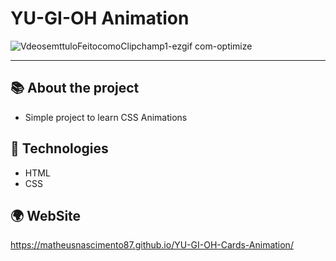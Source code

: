 # YU-GI-OH Animation
![VdeosemttuloFeitocomoClipchamp1-ezgif com-optimize](https://github.com/user-attachments/assets/d215efd4-1e97-452d-86cd-8f6b85958c10)

---
## 📚 About the project
- Simple project to learn CSS Animations

## 🤖 Technologies
- HTML
- CSS

## 🌍 WebSite
https://matheusnascimento87.github.io/YU-GI-OH-Cards-Animation/

